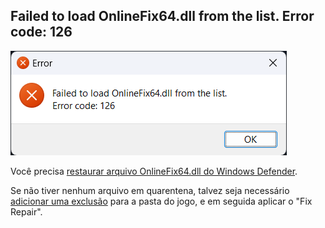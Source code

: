 ## Failed to load OnlineFix64.dll from the list. Error code: 126

![Failed to load OnlineFix64.dll from the list. Error code: 126](./assets/5.png)

Você precisa [restaurar arquivo OnlineFix64.dll do Windows Defender](../guides/5.md).

Se não tiver nenhum arquivo em quarentena, talvez seja necessário [adicionar uma exclusão](../guides/7.md) para a pasta do jogo, e em seguida aplicar o "Fix Repair".
